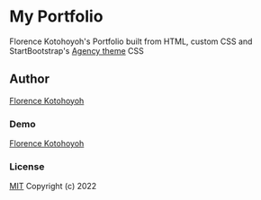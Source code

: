 # My Portfolio #
Florence Kotohoyoh's Portfolio built from HTML, custom CSS and StartBootstrap's [Agency theme](https://github.com/startbootstrap/startbootstrap-agency) CSS
## Author ##
[Florence Kotohoyoh](https://github.com/Flokots)
### Demo ###
[Florence Kotohoyoh](https://Flokots.github.io/my-portfolio)
### License ###
[MIT](https://choosealicense.com/licenses/mit) 
Copyright (c) 2022